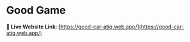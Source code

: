 # Good Game 
**📍 Live Website Link**: [https://good-car-atiq.web.app/](https://good-car-atiq.web.app/)  
